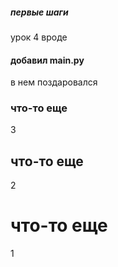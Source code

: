 ##### первые шаги

урок 4 вроде

#### добавил main.py

в нем поздаровался

### что-то еще

3

## что-то еще

2

# что-то еще

1
